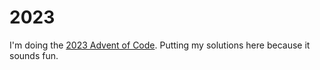 # 2023

I'm doing the [2023 Advent of Code](https://adventofcode.com/2023). Putting my solutions here because it sounds fun.

